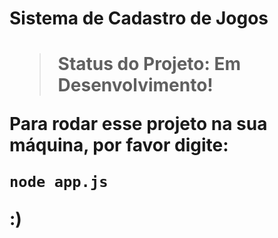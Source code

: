 <h1>Sistema de Cadastro de Jogos<h1>

> Status do Projeto: Em Desenvolvimento!

Para rodar esse projeto na sua máquina, por favor digite:

```
node app.js
```

:)